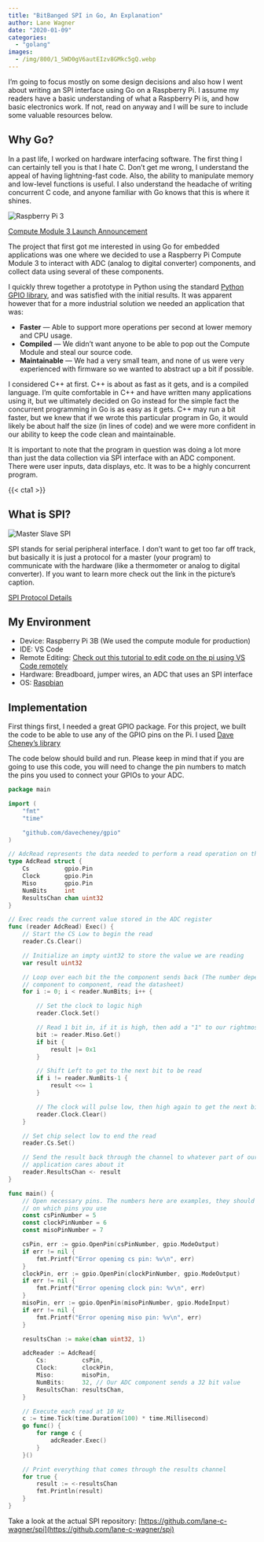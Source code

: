 ```yaml
---
title: "BitBanged SPI in Go, An Explanation"
author: Lane Wagner
date: "2020-01-09"
categories: 
  - "golang"
images:
  - /img/800/1_5WD0gV6autEIzv8GMkc5gQ.webp
---
```


I’m going to focus mostly on some design decisions and also how I went about writing an SPI interface using Go on a Raspberry Pi. I assume my readers have a basic understanding of what a Raspberry Pi is, and how basic electronics work. If not, read on anyway and I will be sure to include some valuable resources below.

## Why Go?

In a past life, I worked on hardware interfacing software. The first thing I can certainly tell you is that I hate C. Don’t get me wrong, I understand the appeal of having lightning-fast code. Also, the ability to manipulate memory and low-level functions is useful. I also understand the headache of writing concurrent C code, and anyone familiar with Go knows that this is where it shines.

![Raspberry Pi 3](/img/800/1_l-OnL3gWfBBOTceP8V-vXw.jpeg)

[Compute Module 3 Launch Announcement](https://www.raspberrypi.org/blog/compute-module-3-launch/)

The project that first got me interested in using Go for embedded applications was one where we decided to use a Raspberry Pi Compute Module 3 to interact with ADC (analog to digital converter) components, and collect data using several of these components.

I quickly threw together a prototype in Python using the standard [Python GPIO library](https://pypi.org/project/RPi.GPIO/), and was satisfied with the initial results. It was apparent however that for a more industrial solution we needed an application that was:

- **Faster** — Able to support more operations per second at lower memory and CPU usage.
- **Compiled** — We didn’t want anyone to be able to pop out the Compute Module and steal our source code.
- **Maintainable** — We had a very small team, and none of us were very experienced with firmware so we wanted to abstract up a bit if possible.

I considered C++ at first. C++ is about as fast as it gets, and is a compiled language. I’m quite comfortable in C++ and have written many applications using it, but we ultimately decided on Go instead for the simple fact the concurrent programming in Go is as easy as it gets. C++ may run a bit faster, but we knew that if we wrote this particular program in Go, it would likely be about half the size (in lines of code) and we were more confident in our ability to keep the code clean and maintainable.

It is important to note that the program in question was doing a lot more than just the data collection via SPI interface with an ADC component. There were user inputs, data displays, etc. It was to be a highly concurrent program.

{{< cta1 >}}

## What is SPI?

![Master Slave SPI](/img/800/1_5WD0gV6autEIzv8GMkc5gQ.png)

SPI stands for serial peripheral interface. I don’t want to get too far off track, but basically it is just a protocol for a master (your program) to communicate with the hardware (like a thermometer or analog to digital converter). If you want to learn more check out the link in the picture’s caption.

[SPI Protocol Details](http://www.circuitbasics.com/basics-of-the-spi-communication-protocol/)

## My Environment

- Device: Raspberry Pi 3B (We used the compute module for production)
- IDE: VS Code
- Remote Editing: [Check out this tutorial to edit code on the pi using VS Code remotely](https://blog.technologee.co.uk/remote-editing-using-vs-code/)
- Hardware: Breadboard, jumper wires, an ADC that uses an SPI interface
- OS: [Raspbian](https://www.raspberrypi.org/downloads/)

## Implementation

First things first, I needed a great GPIO package. For this project, we built the code to be able to use any of the GPIO pins on the Pi. I used [Dave Cheney’s library](https://github.com/davecheney/gpio)

The code below should build and run. Please keep in mind that if you are going to use this code, you will need to change the pin numbers to match the pins you used to connect your GPIOs to your ADC.

```go
package main

import (
	"fmt"
	"time"

	"github.com/davecheney/gpio"
)

// AdcRead represents the data needed to perform a read operation on the ADC component
type AdcRead struct {
	Cs          gpio.Pin
	Clock       gpio.Pin
	Miso        gpio.Pin
	NumBits     int
	ResultsChan chan uint32
}

// Exec reads the current value stored in the ADC register
func (reader AdcRead) Exec() {
	// Start the CS Low to begin the read
	reader.Cs.Clear()

	// Initialize an impty uint32 to store the value we are reading
	var result uint32

	// Loop over each bit the the component sends back (The number depends varies from
	// component to component, read the datasheet)
	for i := 0; i < reader.NumBits; i++ {

		// Set the clock to logic high
		reader.Clock.Set()

		// Read 1 bit in, if it is high, then add a "1" to our rightmost bit
		bit := reader.Miso.Get()
		if bit {
			result |= 0x1
		}

		// Shift Left to get to the next bit to be read
		if i != reader.NumBits-1 {
			result <<= 1
		}

		// The clock will pulse low, then high again to get the next bit
		reader.Clock.Clear()
	}

	// Set chip select low to end the read
	reader.Cs.Set()

	// Send the result back through the channel to whatever part of our
	// application cares about it
	reader.ResultsChan <- result
}

func main() {
	// Open necessary pins. The numbers here are examples, they should be changed based
	// on which pins you use
	const csPinNumber = 5
	const clockPinNumber = 6
	const misoPinNumber = 7

	csPin, err := gpio.OpenPin(csPinNumber, gpio.ModeOutput)
	if err != nil {
		fmt.Printf("Error opening cs pin: %v\n", err)
	}
	clockPin, err := gpio.OpenPin(clockPinNumber, gpio.ModeOutput)
	if err != nil {
		fmt.Printf("Error opening clock pin: %v\n", err)
	}
	misoPin, err := gpio.OpenPin(misoPinNumber, gpio.ModeInput)
	if err != nil {
		fmt.Printf("Error opening miso pin: %v\n", err)
	}

	resultsChan := make(chan uint32, 1)

	adcReader := AdcRead{
		Cs:          csPin,
		Clock:       clockPin,
		Miso:        misoPin,
		NumBits:     32, // Our ADC component sends a 32 bit value
		ResultsChan: resultsChan,
	}

	// Execute each read at 10 Hz
	c := time.Tick(time.Duration(100) * time.Millisecond)
	go func() {
		for range c {
			adcReader.Exec()
		}
	}()

	// Print everything that comes through the results channel
	for true {
		result := <-resultsChan
		fmt.Println(result)
	}
}
```

Take a look at the actual SPI repository: [https://github.com/lane-c-wagner/spi](https://github.com/lane-c-wagner/spi)
